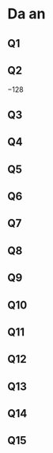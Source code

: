 # Da an
## Q1


## Q2
−128

## Q3


## Q4


## Q5


## Q6


## Q7


## Q8


## Q9


## Q10


## Q11


## Q12


## Q13


## Q14

## Q15
